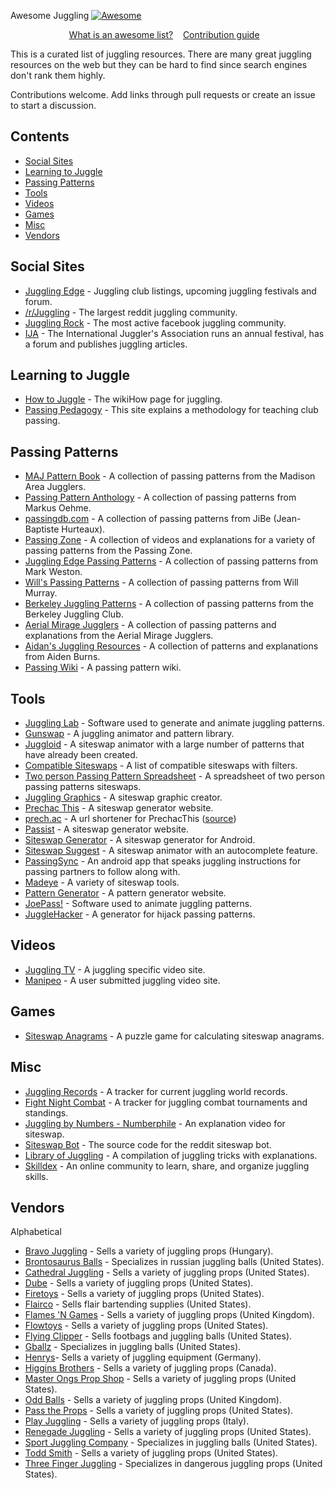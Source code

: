 Awesome Juggling [![Awesome](https://awesome.re/badge.svg)](https://awesome.re)

<p align="center">
	<a href="awesome.md">What is an awesome list?</a>&nbsp;&nbsp;&nbsp;
	<a href="contributing.md">Contribution guide</a>&nbsp;&nbsp;&nbsp;
</p>

This is a curated list of juggling resources.  There are many great juggling resources on the web but they can be hard to find since search engines don't rank them highly.

Contributions welcome. Add links through pull requests or create an issue to start a discussion.
<br>

## Contents

- [Social Sites](#social-sites)
- [Learning to Juggle](#learning-to-juggle)
- [Passing Patterns](#passing-patterns)
- [Tools](#tools)
- [Videos](#videos)
- [Games](#games)
- [Misc](#misc)
- [Vendors](#vendors)

## Social Sites
- [Juggling Edge](https://www.jugglingedge.com/clublistings.php) - Juggling club listings, upcoming juggling festivals and forum.
- [/r/Juggling](https://www.reddit.com/r/juggling/) - The largest reddit juggling community.
- [Juggling Rock](https://www.facebook.com/groups/JugglingRock/) - The most active facebook juggling community.
- [IJA](https://www.juggle.org/) - The International Juggler's Association runs an annual festival, has a forum and publishes juggling articles.

## Learning to Juggle
- [How to Juggle](https://www.wikihow.com/Juggle) - The wikiHow page for juggling.
- [Passing Pedagogy](http://passingpedagogy.com/) - This site explains a methodology for teaching club passing.

## Passing Patterns
- [MAJ Pattern Book](https://madjugglers.com/majpatternbook) - A  collection of passing patterns from the Madison Area Jugglers.
- [Passing Pattern Anthology](https://jonglieren-jena.de/ppa/ppa.html) -  A collection of passing patterns from Markus Oehme.
- [passingdb.com](https://www.passingdb.com/index.php) - A collection of passing patterns from JiBe (Jean-Baptiste Hurteaux).
- [Passing Zone](https://passing.zone/) - A collection of videos and explanations for a variety of passing patterns from the Passing Zone.
- [Juggling Edge Passing Patterns](http://www.jugglingedge.com/pdf/PassingPatternsAug06.pdf) - A collection of passing patterns from Mark Weston.
- [Will's Passing Patterns](http://web.csulb.edu/~wmurray/jugglingArticles/WillPatterns.pdf) - A collection of passing patterns from Will Murray.
- [Berkeley Juggling Patterns](https://berkeleyjuggling.org/juggling-patterns/) - A collection of passing patterns from the Berkeley Juggling Club.
- [Aerial Mirage Jugglers](http://www.gnerds.com/juggle/) - A collection of passing patterns and explanations from the Aerial Mirage Jugglers.
- [Aidan's Juggling Resources](http://www.juggle.me.uk/passing/) - A collection of patterns and explanations from Aiden Burns.
- [Passing Wiki](https://passingwiki.org/wiki/Main_Page) - A passing pattern wiki.


## Tools
- [Juggling Lab](https://jugglinglab.org/) - Software used to generate and animate juggling patterns.
- [Gunswap](http://www.gunswap.co/about) - A juggling animator and pattern library.
- [Juggloid](http://juggloid.com/) - A siteswap animator with a large number of patterns that have already been created.
- [Compatible Siteswaps](https://www.cs.cmu.edu/~ckaestne/siteswaps.xhtml) - A list of compatible siteswaps with filters.
- [Two person Passing Pattern Spreadsheet](https://drive.google.com/file/d/0B26BTNBYVjFqdW9mWUgteDZYT00/view?ths=true) - A spreadsheet of two person passing patterns siteswaps.
- [Juggling Graphics](https://juggling.graphics/) - A siteswap graphic creator.
- [Prechac This](http://www.prechacthis.org/) - A siteswap generator website.
- [prech.ac](http://prech.ac) - A url shortener for PrechacThis ([source](https://github.com/prechac/prech.ac))
- [Passist](https://passist.org/) - A siteswap generator website.
- [Siteswap Generator](https://play.google.com/store/apps/details?id=namlit.siteswapgenerator&hl=gsw) - A siteswap generator for Android.
- [Siteswap Suggest](http://joshmermelstein.com/juggle-suggest/) - A siteswap animator with an autocomplete feature.
- [PassingSync](https://play.google.com/store/apps/details?id=edu.cmu.mastersofflyingobjects.passingsync) - An android app that speaks juggling instructions for passing partners to follow along with.
- [Madeye](http://madeye.org/juggling/) - A variety of siteswap tools.
- [Pattern Generator](http://jacos.nl/how-to-use-the-pattern-generator/) - A pattern generator website.
- [JoePass!](http://koelnvention.de/w/?page_id=151) - Software used to animate juggling patterns.
- [JuggleHacker](https://www.jugglehacker.com) - A generator for hijack passing patterns.

## Videos
- [Juggling TV](http://juggling.tv/) - A juggling specific video site.
- [Manipeo](http://manipeo.com/) - A user submitted juggling video site.

## Games

- [Siteswap Anagrams](http://siteswapgame.herokuapp.com/) - A puzzle game for calculating siteswap anagrams.

## Misc
- [Juggling Records](https://www.juggling-records.com/) - A tracker for current juggling world records.
- [Fight Night Combat](http://www.fightnightcombat.com/index.html) - A tracker for juggling combat tournaments and standings.
- [Juggling by Numbers - Numberphile](https://www.youtube.com/watch?time_continue=99&v=7dwgusHjA0Y) - An explanation video for siteswap.
- [Siteswap Bot](https://github.com/loganstafman/siteswap-bot) - The source code for the reddit siteswap bot.
- [Library of Juggling](https://www.libraryofjuggling.com/) - A compilation of juggling tricks with explanations.
- [Skilldex](https://skilldex.org) - An online community to learn, share, and organize juggling skills.

## Vendors
Alphabetical

- [Bravo Juggling](http://www.bravojuggling.com/) - Sells a variety of juggling props (Hungary).
- [Brontosaurus Balls](http://brontosaurusballs.com/) - Specializes in russian juggling balls (United States).
- [Cathedral Juggling](http://www.cathedraljuggling.com/) - Sells a variety of juggling props (United States).
- [Dube](https://www.dube.com/) - Sells a variety of juggling props (United States).
- [Firetoys](https://www.firetoys.com/) - Sells a variety of juggling props (United States).
- [Flairco](http://www.flairco.com) - Sells flair bartending supplies (United States).
- [Flames 'N Games](https://flamesngames.co.uk/) - Sells a variety of juggling props (United Kingdom).
- [Flowtoys](https://flowtoys.com/) - Sells a variety of juggling props (United States).
- [Flying Clipper](https://www.flyingclipper.com/) - Sells footbags and juggling balls (United States).
- [Gballz](https://gballz.com/) - Specializes in juggling balls (United States).
- [Henrys](https://www.henrys-online.de/en/)- Sells a variety of juggling equipment (Germany).
- [Higgins Brothers](http://higginsbrothers.com/en/) - Sells a variety of juggling props (Canada).
- [Master Ongs Prop Shop](http://www.masterongspropshop.com/) - Sells a variety of juggling props (United States).
- [Odd Balls](https://www.oddballs.co.uk/) - Sells a variety of juggling props (United Kingdom).
- [Pass the Props](http://passtheprops.com/) - Sells a variety of juggling props (United States).
- [Play Juggling](https://www.playjuggling.com/en/) - Sells a variety of juggling props (Italy).
- [Renegade Juggling](https://www.renegadejuggling.com/) - Sells a variety of juggling props (United States).
- [Sport Juggling Company](http://sportjugglingco.com/) - Specializes in juggling balls (United States).
- [Todd Smith](http://toddsmith.com/) - Sells a variety of juggling props (United States).
- [Three Finger Juggling](https://threefingerjuggling.com/) - Specializes in dangerous juggling props (United States).




